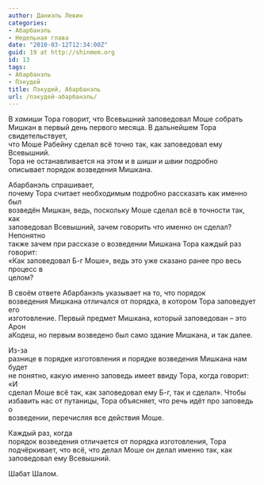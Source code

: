 ```yaml
---
author: Даниэль Левин
categories:
- Абарбанэль
- Недельная глава
date: "2010-03-12T12:34:00Z"
guid: 19 at http://shinmem.org
id: 13
tags:
- Абарбанэль
- Пэкудей
title: Пэкудей, Абарбанэль
url: /пэкудей-абарбанэль/
---
```

<!--more-->

В _хамиши_ Тора говорит, что Всевышний заповедовал Моше собрать  
Мишкан в первый день первого месяца. В дальнейшем Тора свидетельствует,  
что Моше Рабейну сделал всё точно так, как заповедовал ему Всевышний.  
Тора не останавливается на этом и в _шиши_ и _швии_ подробно  
описывает порядок возведения Мишкана.

Абарбанэль спрашивает,  
почему Тора считает необходимым подробно рассказать как именно был  
возведён Мишкан, ведь, поскольку Моше сделал всё в точности так, как  
заповедовал Всевышний, зачем говорить что именно он сделал? Непонятно  
также зачем при рассказе о возведении Мишкана Тора каждый раз говорит:  
«Как заповедовал Б-г Моше», ведь это уже сказано ранее про весь процесс в  
целом?

В своём ответе Абарбанэль указывает на то, что порядок  
возведения Мишкана отличался от порядка, в котором Тора заповедует его  
изготовление. Первый предмет Мишкана, который заповедован – это Арон  
аКодеш, но первым возведено был само здание Мишкана, и так далее. 

Из-за  
разнице в порядке изготовления и порядке возведения Мишкана нам будет  
не понятно, какую именно заповедь имеет ввиду Тора, когда говорит: «И  
сделал Моше всё так, как заповедовал ему Б-г, так и сделал». Чтобы  
избавить нас от путаницы, Тора объясняет, что речь идёт про заповедь о  
возведении, перечисляя все действия Моше.

Каждый раз, когда  
порядок возведения отличается от порядка изготовления, Тора  
подчёркивает, что всё, что делал Моше он делал именно так, как  
заповедовал ему Всевышний.

Шабат Шалом.